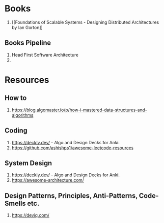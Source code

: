 # Books
1. [[Foundations of Scalable Systems - Designing Distributed Architectures by Ian Gorton]]
## Books Pipeline
1. Head First Software Architecture
2. 

# Resources
## How to
1. https://blog.algomaster.io/p/how-i-mastered-data-structures-and-algorithms
## Coding
1. https://deckly.dev/ - Algo and Design Decks for Anki.
2. https://github.com/ashishps1/awesome-leetcode-resources
## System Design
1. https://deckly.dev/ - Algo and Design Decks for Anki.
2. https://awesome-architecture.com/
## Design Patterns, Principles, Anti-Patterns, Code-Smells etc.
1. https://deviq.com/